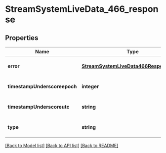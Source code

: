 # StreamSystemLiveData_466_response

## Properties
Name | Type | Description | Notes
------------ | ------------- | ------------- | -------------
**error** | [**StreamSystemLiveData466ResponseError**](StreamSystemLiveData466ResponseError.md) |  | [optional] [default to null]
**timestampUnderscoreepoch** | **integer** |  | [optional] [default to null]
**timestampUnderscoreutc** | **string** |  | [optional] [default to null]
**type** | **string** |  | [optional] [default to null]

[[Back to Model list]](../README.md#documentation-for-models) [[Back to API list]](../README.md#documentation-for-api-endpoints) [[Back to README]](../README.md)


